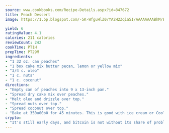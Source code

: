 ```yaml
---
source: www.cookbooks.com/Recipe-Details.aspx?id=847672
title: Peach Dessert
image: https://1.bp.blogspot.com/-5K-WfguHlZ0/YA2H2Zqia5I/AAAAAAAABhM/Bdgu68p4aG0Q6jWdy3eGaUXSKw5p3sdxwCLcBGAsYHQ/s324/7.png

yield: 6
ratingValue: 4.1
calories: 211 calories
reviewCount: 242
cookTime: PT1H
prepTime: PT29M
ingredients:
- "1 32 oz. can peaches"
- "1 box cake mix butter pecan, lemon or yellow mix"
- "3/4 c. oleo"
- "1 c. nuts"
- "1 c. coconut"
directions:
- "Empty can of peaches into 9 x 13-inch pan."
- "Spread dry cake mix over peaches."
- "Melt oleo and drizzle over top."
- "Spread nuts over top."
- "Spread coconut over top."
- "Bake at 350u00b0 for 45 minutes. This is good with ice cream or Cool Whip on top."
crypto:
- "It's still early days, and bitcoin is not without its share of problems."
---
```


